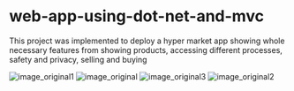 # web-app-using-dot-net-and-mvc

This project was implemented to deploy a hyper market app showing whole necessary features from showing products, accessing different processes, safety and privacy, selling and buying


![image_original1](https://github.com/user-attachments/assets/491b9d95-8cd3-49ea-aad0-b6d940c3d4af)
![image_original](https://github.com/user-attachments/assets/76d900a8-e105-46c5-aca4-b2a7303d746f)
![image_original3](https://github.com/user-attachments/assets/e288b49d-cb5e-469d-9b9a-ee4503ddeb15)
![image_original2](https://github.com/user-attachments/assets/5d030cd7-0d0b-4cc3-88bb-06ccfbf67162)
